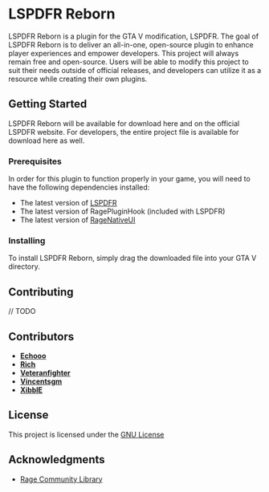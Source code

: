 # LSPDFR Reborn

LSPDFR Reborn is a plugin for the GTA V modification, LSPDFR.  The goal of LSPDFR Reborn is to deliver an all-in-one, open-source plugin to enhance player experiences and empower developers.  This project will always remain free and open-source.  Users will be able to modify this project to suit their needs outside of official releases, and developers can utilize it as a resource while creating their own plugins.

## Getting Started

LSPDFR Reborn will be available for download here and on the official LSPDFR website.  For developers, the entire project file is available for download here as well.

### Prerequisites

In order for this plugin to function properly in your game, you will need to have the following dependencies installed:

- The latest version of [LSPDFR](https://www.lcpdfr.com/downloads/gta5mods/g17media/7792-lspd-first-response/)
- The latest version of RagePluginHook (included with LSPDFR)
- The latest version of [RageNativeUI](https://github.com/alexguirre/RAGENativeUI/releases)

### Installing

To install LSPDFR Reborn, simply drag the downloaded file into your GTA V directory.

## Contributing

// TODO

## Contributors

* [**Echooo**](https://github.com/Echooo29)
* [**Rich**](https://github.com/Rich-Dunne)
* [**Veteranfighter**](https://github.com/Veteranfighter)
* [**Vincentsgm**](https://github.com/Vincentsgm)
* [**XibblE**](https://github.com/XibblEDK)

## License

This project is licensed under the [GNU License](LICENSE)


## Acknowledgments

* [Rage Community Library](https://github.com/Rich-Dunne/rage-community-library)


